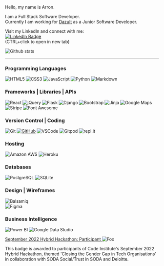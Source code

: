 Hello, 
my name is Arron.  

I am a Full Stack Software Developer.  
Currently I am working for [Dazult](https://www.dazult.com/) as a Junior Software Developer.   

Visit my LinkedIn and connect with me:  
<a href="https://www.linkedin.com/in/arronbeale/">
    <img src="https://img.shields.io/badge/LinkedIn-blue?style=for-the-badge&logo=linkedin&logoColor=white" alt="LinkedIn Badge"/>
  </a>  
  (CTRL+click to open in new tab)<br>  

![Github stats](https://github-readme-stats.vercel.app/api?username=ArronBeale&theme=dark&show_icons=true&count_private=true)<br>  

  ---

### Programming Languages

![HTML5](https://img.shields.io/badge/HTML5%20-%23E34F26.svg?&style=for-the-badge&logo=HTML5&logoColor=FFFFFF)
![CSS3](https://img.shields.io/badge/CSS3%20-%231572B6.svg?&style=for-the-badge&logo=CSS3&logoColor=FFFFFF)
![JavaScript](https://img.shields.io/badge/JavaScript%20-%23323330.svg?&style=for-the-badge&logo=JavaScript&logoColor=F7DF1E)
![Python](https://img.shields.io/badge/Python%20-%23004D7A.svg?&style=for-the-badge&logo=python&logoColor=ffdf76)
![Markdown](https://img.shields.io/badge/Markdown%20-%23000000.svg?&style=for-the-badge&logo=Markdown&logoColor=FFFFFF)

### Frameworks | Libraries | APIs

![React](https://img.shields.io/badge/react%20-%231E2E3B.svg?&style=for-the-badge&logo=jQuery&logoColor=21ACE2)
![jQuery](https://img.shields.io/badge/jQuery%20-%231E2E3B.svg?&style=for-the-badge&logo=jQuery&logoColor=21ACE2)
![Flask](https://img.shields.io/badge/Flask%20-%23000000.svg?&style=for-the-badge&logo=Flask&logoColor=FFFFFF)
![Django](https://img.shields.io/badge/Django%20-%23092E20.svg?&style=for-the-badge&logo=Django&logoColor=FFFFFF)
![Bootstrap](https://img.shields.io/badge/Bootstrap%20-%23563D7C.svg?&style=for-the-badge&logo=Bootstrap&logoColor=FFFFFF)
![Jinja](https://img.shields.io/badge/Jinja%20-%23000000.svg?&style=for-the-badge&logo=Jinja&logoColor=B41717)
![Google Maps](https://img.shields.io/badge/Google%20Maps%20-%234285F4.svg?&style=for-the-badge&logo=Google%20Maps&logoColor=FFFFFF)
![Stripe](https://img.shields.io/badge/Stripe%20-%23646EDE.svg?&style=for-the-badge&logo=Stripe&logoColor=FFFFFF)
![Font Awesome](https://img.shields.io/badge/Font%20Awesome%20-%23339AF0.svg?&style=for-the-badge&logo=Font%20Awesome&logoColor=FFFFFF)

### Version Control | Coding

![Git](https://img.shields.io/badge/Git%20-%23302F2F.svg?&style=for-the-badge&logo=Git&logoColor=F05032)
[![GitHub](https://img.shields.io/badge/GitHub%20-%23181717.svg?&style=for-the-badge&logo=GitHub&logoColor=FFFFFF)](https://github.com/TravelTimN)
![VSCode](https://img.shields.io/badge/VSCode%20-%232B2B30.svg?&style=for-the-badge&logo=Visual%20Studio%20Code&logoColor=007ACC)
![Gitpod](https://img.shields.io/badge/Gitpod%20-%231D1D1D.svg?&style=for-the-badge&logo=Gitpod&logoColor=1AA6E4)
![repl.it](https://img.shields.io/badge/repl.it%20-%23101B30.svg?&style=for-the-badge&logo=repl.it&logoColor=93969C)

### Hosting
![Amazon AWS](https://img.shields.io/badge/Amazon%20AWS%20-%23232F3E.svg?&style=for-the-badge&logo=Amazon%20AWS&logoColor=FF9900)
![Heroku](https://img.shields.io/badge/Heroku%20-%23430098.svg?&style=for-the-badge&logo=Heroku&logoColor=FFFFFF)

### Databases

![PostgreSQL](https://img.shields.io/badge/PostgreSQL%20-%23336791.svg?&style=for-the-badge&logo=PostgreSQL&logoColor=FFFFFF)
![SQLite](https://img.shields.io/badge/SQLite%20-%23003B57.svg?&style=for-the-badge&logo=SQLite&logoColor=FFFFFF)

### Design | Wireframes

![Balsamiq](https://img.shields.io/badge/Balsamiq%20-%23A60000.svg?&style=for-the-badge&logo=Balsamiq&logoColor=FFFFFF)  
![Figma](https://img.shields.io/badge/figma%20-%23A60000.svg?&style=for-the-badge&logo=figma&logoColor=FFFFFF)  

### Business Intelligence  

![Power BI](https://img.shields.io/badge/powerbi%20-%231E2E3B.svg?&style=for-the-badge&logo=powerbi&logoColor=21ACE2)
![Google Data Studio](https://img.shields.io/badge/googledatastudio%20-%231E2E3B.svg?&style=for-the-badge&logo=googledatastudio&logoColor=21ACE2)

[September 2022 Hybrid Hackathon: Participant ](https://eu.badgr.com/public/assertions/zwR2dw9uQOehN3b8YVndLA)
![Foo](https://media.eu.badgr.com/uploads/badges/assertion-zwR2dw9uQOehN3b8YVndLA.png)

This badge is awarded to participants of Code Institute's September 2022 Hybrid Hackathon, themed 'Closing the Gender Gap in Tech Organisations' in collaboration with SODA Social/Trust in SODA and Deloitte.  



  

